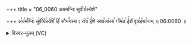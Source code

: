 +++
title = "06_0060 अयमग्निः सुवीर्यस्येशे"

+++
अ꣣य꣢म꣣ग्निः꣢ सु꣣वी꣢र्य꣣स्ये꣢शे꣣ हि꣡ सौभ꣢꣯गस्य। रा꣡य꣣ ई꣢शे स्वप꣣त्य꣢स्य꣣ गो꣡म꣢त꣣ ई꣡शे꣢ वृत्र꣣ह꣡था꣢नाम् ॥ 06:0060 ॥

<details><summary>विस्वर-मूलम् (VC)</summary>

अयमग्निः सुवीर्यस्येशे हि सौभगस्य । राय ईशे स्वपत्यस्य गोमत ईशे वृत्रहथानाम् ॥६०॥
</details>